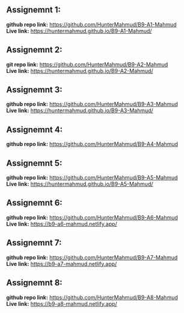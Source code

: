 ## Assignemnt 1:
**github repo link:** https://github.com/HunterMahmud/B9-A1-Mahmud \
**Live link:** https://huntermahmud.github.io/B9-A1-Mahmud/

## Assignemnt 2:
**git repo link:** https://github.com/HunterMahmud/B9-A2-Mahmud \
**Live link:** https://huntermahmud.github.io/B9-A2-Mahmud/

## Assignemnt 3:
**github repo link:** https://github.com/HunterMahmud/B9-A3-Mahmud \
**Live link:** https://huntermahmud.github.io/B9-A3-Mahmud/

## Assignemnt 4:
**github repo link:** https://github.com/HunterMahmud/B9-A4-Mahmud 

## Assignemnt 5:
**github repo link:** https://github.com/HunterMahmud/B9-A5-Mahmud \
**Live link:** https://huntermahmud.github.io/B9-A5-Mahmud/

## Assignemnt 6:
**github repo link:** https://github.com/HunterMahmud/B9-A6-Mahmud \
**Live link:** https://b9-a6-mahmud.netlify.app/

## Assignemnt 7:
**github repo link:** https://github.com/HunterMahmud/B9-A7-Mahmud \
**Live link:** https://b9-a7-mahmud.netlify.app/

## Assignemnt 8:
**github repo link:** https://github.com/HunterMahmud/B9-A8-Mahmud \
**Live link:** https://b9-a8-mahmud.netlify.app/
